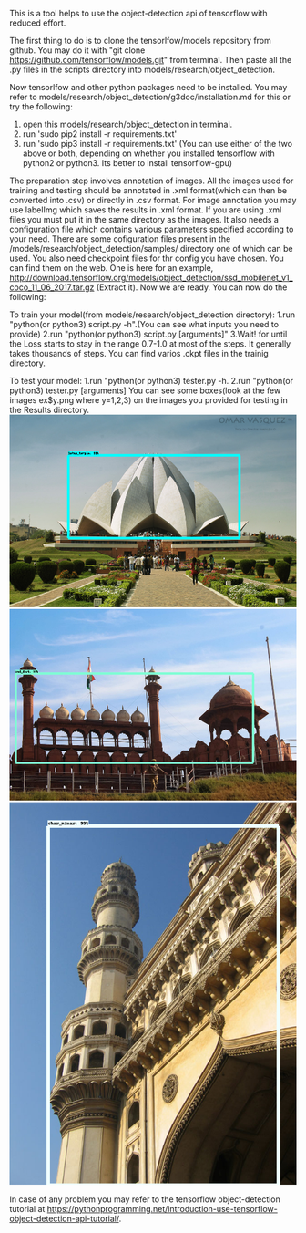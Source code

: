 This is a tool helps to use the object-detection api of tensorflow with reduced effort.

The first thing to do is to clone the tensorlfow/models repository from github.
You may do it with "git clone https://github.com/tensorflow/models.git" from terminal. Then paste all the .py files in the scripts directory into models/research/object_detection.

Now tensorlfow and other python packages need to be installed. You may refer to models/research/object_detection/g3doc/installation.md for this or try the following: 
1. open this models/research/object_detection in terminal.
2. run 'sudo pip2 install -r requirements.txt'
3. run 'sudo pip3 install -r requirements.txt'
(You can use either of the two above or both, depending on whether you installed tensorflow with python2 or python3. Its better to install tensorflow-gpu)

The preparation step involves annotation of images. All the images used for training and testing should be annotated in .xml format(which can then be converted into .csv) or directly in .csv format. For image annotation you may use labelImg which saves the results in .xml format. If you are using .xml files you must put it in the same directory as the images.
It also needs a configuration file which contains various parameters specified according to your need. There are some cofiguration files present in the /models/research/object_detection/samples/ directory one of which can be used. You also need checkpoint files for thr config you have chosen. You can find them on the web. One is here for an example, http://download.tensorflow.org/models/object_detection/ssd_mobilenet_v1_coco_11_06_2017.tar.gz (Extract it). Now we are ready. You can now do the following:

To train your model(from models/research/object_detection directory):
1.run "python(or python3) script.py -h".(You can see what inputs you need to provide)
2.run "python(or python3) script.py [arguments]"
3.Wait! for until the Loss starts to stay in the range 0.7-1.0 at most of the steps. It generally takes thousands of steps.
You can find varios .ckpt files in the trainig directory.

To test your model:
1.run "python(or python3) tester.py -h.
2.run "python(or python3) tester.py [arguments]
You can see some boxes(look at the few images ex$y.png where y=1,2,3) on the images you provided for testing in the Results directory.
![alt text](https://raw.githubusercontent.com/KubricIO/object-detection/master/tensorflow-api/ex1.png)
![alt text](https://raw.githubusercontent.com/KubricIO/object-detection/master/tensorflow-api/ex2.png)
![alt text](https://raw.githubusercontent.com/KubricIO/object-detection/master/tensorflow-api/ex3.png)

In case of any problem you may refer to the tensorflow object-detection tutorial at https://pythonprogramming.net/introduction-use-tensorflow-object-detection-api-tutorial/.
